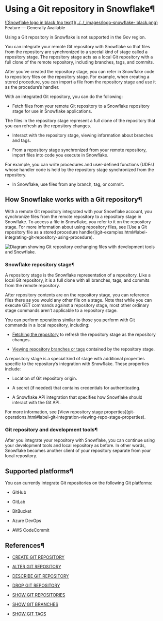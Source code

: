 # Using a Git repository in Snowflake¶

[![Snowflake logo in black \(no text\)](../../_images/logo-snowflake-
black.png)](../../_images/logo-snowflake-black.png) Feature — Generally
Available

Using a Git repository in Snowflake is not supported in the Gov region.

You can integrate your remote Git repository with Snowflake so that files from
the repository are synchronized to a special kind of stage called a repository
stage. The repository stage acts as a local Git repository with a full clone
of the remote repository, including branches, tags, and commits.

After you’ve created the repository stage, you can refer in Snowflake code to
repository files on the repository stage. For example, when creating a stored
procedure, you can import a file from the repository stage and use it as the
procedure’s handler.

With an integrated Git repository, you can do the following:

  * Fetch files from your remote Git repository to a Snowflake repository stage for use in Snowflake applications.

The files in the repository stage represent a full clone of the repository
that you can refresh as the repository changes.

  * Interact with the repository stage, viewing information about branches and tags.

  * From a repository stage synchronized from your remote repository, import files into code you execute in Snowflake.

For example, you can write procedures and user-defined functions (UDFs) whose
handler code is held by the repository stage synchronized from the repository.

  * In Snowflake, use files from any branch, tag, or commit.

## How Snowflake works with a Git repository¶

With a remote Git repository integrated with your Snowflake account, you
synchronize files from the remote repository to a repository stage in
Snowflake. To access a file in Snowflake, you refer to it on the repository
stage. For more information about using repository files, see [Use a Git
repository file as a stored procedure handler](git-examples.html#label-
integrating-git-repository-using-procedure).

![Diagram showing Git repository exchanging files with development tools and
Snowflake.](../../_images/git-architecture.png)

### Snowflake repository stage¶

A repository stage is the Snowflake representation of a repository. Like a
local Git repository, it is a full clone with all branches, tags, and commits
from the remote repository.

After repository contents are on the repository stage, you can reference files
there as you would any other file on a stage. Note that while you can execute
GET commands against a repository stage, most other ordinary stage commands
aren’t applicable to a repository stage.

You can perform operations similar to those you perform with Git commands in a
local repository, including:

  * [Fetching the repository](git-operations.html#label-git-integration-refreshing-stage) to refresh the repository stage as the repository changes.

  * [Viewing repository branches or tags](git-operations.html#label-git-integration-viewing-repositories) contained by the repository stage.

A repository stage is a special kind of stage with additional properties
specific to the repository’s integration with Snowflake. These properties
include:

  * Location of Git repository origin.

  * A secret (if needed) that contains credentials for authenticating.

  * A Snowflake API integration that specifies how Snowflake should interact with the Git API.

For more information, see [View repository stage properties](git-
operations.html#label-git-integration-viewing-repo-stage-properties).

### Git repository and development tools¶

After you integrate your repository with Snowflake, you can continue using
your development tools and local repository as before. In other words,
Snowflake becomes another client of your repository separate from your local
repository.

## Supported platforms¶

You can currently integrate Git repositories on the following Git platforms:

  * GitHub

  * GitLab

  * BitBucket

  * Azure DevOps

  * AWS CodeCommit

## References¶

  * [CREATE GIT REPOSITORY](../../sql-reference/sql/create-git-repository)

  * [ALTER GIT REPOSITORY](../../sql-reference/sql/alter-git-repository)

  * [DESCRIBE GIT REPOSITORY](../../sql-reference/sql/desc-git-repository)

  * [DROP GIT REPOSITORY](../../sql-reference/sql/drop-git-repository)

  * [SHOW GIT REPOSITORIES](../../sql-reference/sql/show-git-repositories)

  * [SHOW GIT BRANCHES](../../sql-reference/sql/show-git-branches)

  * [SHOW GIT TAGS](../../sql-reference/sql/show-git-tags)

